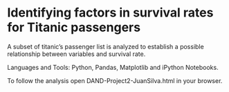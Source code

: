 # Identifying factors in survival rates for Titanic passengers

A subset of titanic’s passenger list is analyzed to establish a possible relationship between variables and survival rate.

Languages and Tools: Python, Pandas, Matplotlib and iPython Notebooks.

To follow the analysis open DAND-Project2-JuanSilva.html in your browser.

